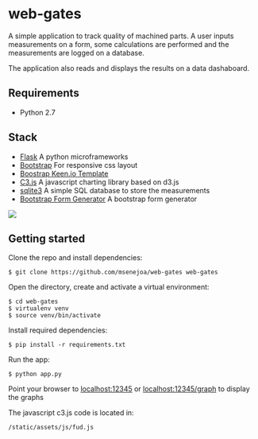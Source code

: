 # web-gates
A simple application to track quality of machined parts. A user inputs measurements on a form, some calculations are performed and the measurements are logged on a database.

The application also reads and displays the results on a data dashaboard. 


## Requirements
- Python 2.7
## Stack
- [Flask](http://flask.pocoo.org/) A python microframeworks
- [Bootstrap](http://getbootstrap.com/) For responsive css layout
- [Boostrap Keen.io Template](https://keen.github.io/dashboards/)
- [C3.js](http://c3js.org/) A javascript charting library based on d3.js
- [sqlite3](https://docs.python.org/2/library/sqlite3.html) A simple SQL database to store the measurements 
- [Bootstrap Form Generator](https://bootsnipp.com/forms) A bootstrap form generator



![](/Screenshot.png?raw=true)

## Getting started

Clone the repo and install dependencies: 
```
$ git clone https://github.com/msenejoa/web-gates web-gates
```
Open the directory, create and activate a virtual environment:
```
$ cd web-gates
$ virtualenv venv
$ source venv/bin/activate
```
Install required dependencies:
```
$ pip install -r requirements.txt
```
Run the app:
```
$ python app.py
```
Point your browser to [localhost:12345](http://localhost:12345/) or [localhost:12345/graph](http://localhost:12345/graph) to display the graphs


The javascript c3.js code is located in:
```
/static/assets/js/fud.js
```
